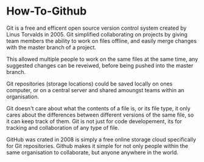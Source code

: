 # How-To-Github

Git is a free and efficent open source version control system created by Linus Torvalds in 2005.  Git simplified collaborating on projects by giving team members the ability to work on files offline, and easily merge changes with the master branch of a project. 

This allowed multiple people to work on the same files at the same time, any suggested changes can be reveiwed, before being pushed into the master branch. 

Git repositories (storage locations) could be saved locally on ones computer, or on a central server and shared amoungst teams within an organisation.

Git doesn't care about what the contents of a file is, or its file type, it only cares about the differences between different versions of the same file, so it can keep track of them.  Git is not just for code developement, its for tracking and collaboration of any type of file.  

GitHub was crated in 2008 is simply a free online storage cloud specifically for Git repositories.  Github makes it simple for not only people within the same organisation to collaborate, but anyone anywhere in the world.  

